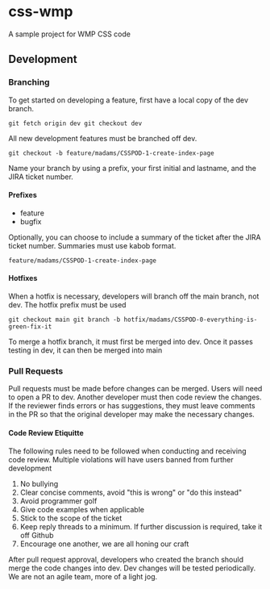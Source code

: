 # css-wmp
A sample project for WMP CSS code

## Development
### Branching
  To get started on developing a feature, first have a local copy of the dev branch. 
  
  `git fetch origin dev
  git checkout dev`
  
  All new development features must be branched off dev. 
  
  `git checkout -b feature/madams/CSSPOD-1-create-index-page`
  
  Name your branch by using a prefix, your first initial and lastname, and the JIRA ticket number.
  
  #### Prefixes
  - feature
  - bugfix
  
  Optionally, you can choose to include a summary of the ticket after the JIRA ticket number. Summaries must use kabob format.
  
  `feature/madams/CSSPOD-1-create-index-page`
  
  #### Hotfixes
  When a hotfix is necessary, developers will branch off the main branch, not dev. The hotfix prefix must be used
  
  `git checkout main
  git branch -b hotfix/madams/CSSPOD-0-everything-is-green-fix-it`
  
  To merge a hotfix branch, it must first be merged into dev. Once it passes testing in dev, it can then be merged into main
  
 ### Pull Requests
  Pull requests must be made before changes can be merged. Users will need to open a PR to dev. Another developer must then code review the changes. If the reviewer finds errors or has suggestions, they must leave comments in the PR so that the original developer may make the necessary changes.
  
  #### Code Review Etiquitte
  The following rules need to be followed when conducting and receiving code review. Multiple violations will have users banned from further development
  1. No bullying
  2. Clear concise comments, avoid "this is wrong" or "do this instead"
  3. Avoid programmer golf
  4. Give code examples when applicable
  5. Stick to the scope of the ticket
  6. Keep reply threads to a minimum. If further discussion is required, take it off Github
  7. Encourage one another, we are all honing our craft
  
  After pull request approval, developers who created the branch should merge the code changes into dev. Dev changes will be tested periodically. We are not an agile team, more of a light jog.
  
  
